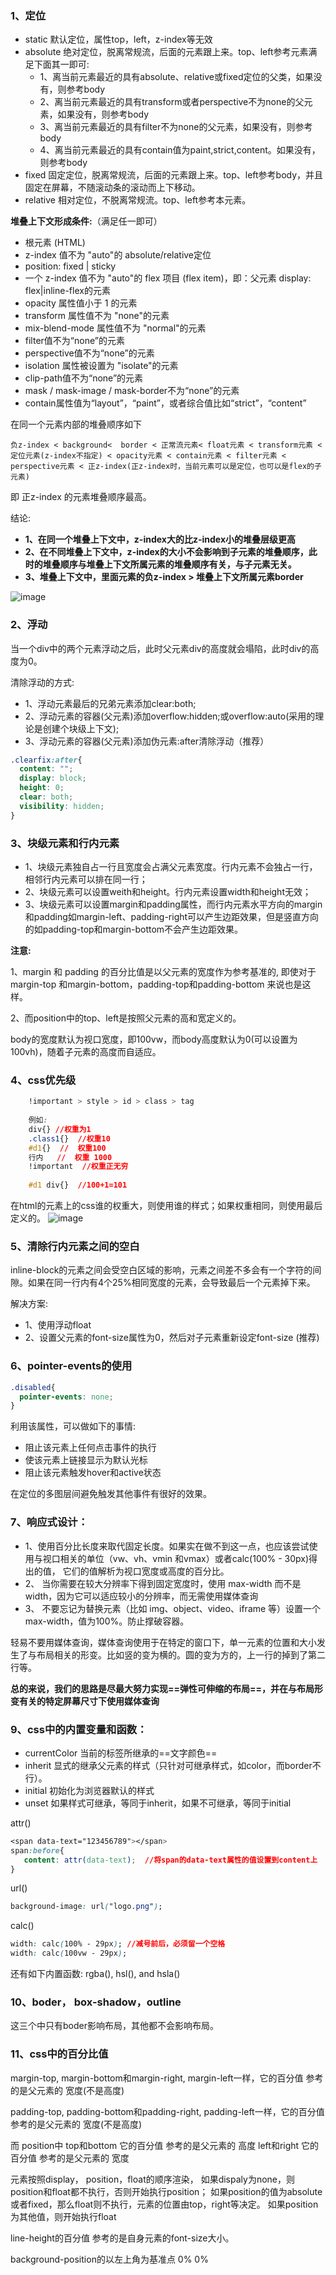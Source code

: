 ### 1、定位
- static     默认定位，属性top，left，z-index等无效
- absolute   绝对定位，脱离常规流，后面的元素跟上来。top、left参考元素满足下面其一即可:
     - 1、离当前元素最近的具有absolute、relative或fixed定位的父类，如果没有，则参考body
     - 2、离当前元素最近的具有transform或者perspective不为none的父元素，如果没有，则参考body
     - 3、离当前元素最近的具有filter不为none的父元素，如果没有，则参考body 
     - 4、离当前元素最近的具有contain值为paint,strict,content。如果没有，则参考body 
- fixed	      固定定位，脱离常规流，后面的元素跟上来。top、left参考body，并且固定在屏幕，不随滚动条的滚动而上下移动。
- relative   相对定位，不脱离常规流。top、left参考本元素。





**堆叠上下文形成条件:**（满足任一即可）

- 根元素 (HTML)
- z-index 值不为 "auto"的 absolute/relative定位
- position: fixed | sticky
- 一个 z-index 值不为 "auto"的 flex 项目 (flex item)，即：父元素 display: flex|inline-flex的元素
- opacity 属性值小于 1 的元素
- transform 属性值不为 "none"的元素
- mix-blend-mode 属性值不为 "normal"的元素
- filter值不为“none”的元素
- perspective值不为“none”的元素
- isolation 属性被设置为 "isolate"的元素
- clip-path值不为“none”的元素
- mask / mask-image / mask-border不为“none”的元素
- contain属性值为“layout”，“paint”，或者综合值比如“strict”，“content”


在同一个元素内部的堆叠顺序如下

```
负z-index < background<  border < 正常流元素< float元素 < transform元素 < 定位元素(z-index不指定) < opacity元素 < contain元素 < filter元素 < perspective元素 < 正z-index(正z-index时，当前元素可以是定位，也可以是flex的子元素)
```

即 正z-index 的元素堆叠顺序最高。

结论:

- **1、在同一个堆叠上下文中，z-index大的比z-index小的堆叠层级更高**
- **2、在不同堆叠上下文中，z-index的大小不会影响到子元素的堆叠顺序，此时的堆叠顺序与堆叠上下文所属元素的堆叠顺序有关，与子元素无关。**
- **3、堆叠上下文中，里面元素的负z-index > 堆叠上下文所属元素border**

![image](/person/images/css-base/position-context.png)

### 2、浮动
当一个div中的两个元素浮动之后，此时父元素div的高度就会塌陷，此时div的高度为0。

清除浮动的方式:

- 1、浮动元素最后的兄弟元素添加clear:both;
- 2、浮动元素的容器(父元素)添加overflow:hidden;或overflow:auto(采用的理论是创建个块级上下文);
- 3、浮动元素的容器(父元素)添加伪元素:after清除浮动（推荐）

```css
.clearfix:after{
  content: ""; 
  display: block; 
  height: 0; 
  clear: both; 
  visibility: hidden;  
}
```

### 3、块级元素和行内元素
- 1、块级元素独自占一行且宽度会占满父元素宽度。行内元素不会独占一行，相邻行内元素可以排在同一行；
- 2、块级元素可以设置weith和height。行内元素设置width和height无效；
- 3、块级元素可以设置margin和padding属性，而行内元素水平方向的margin和padding如margin-left、padding-right可以产生边距效果，但是竖直方向的如padding-top和margin-bottom不会产生边距效果。

**注意:**

1、margin 和 padding 的百分比值是以父元素的宽度作为参考基准的, 
	即使对于margin-top 和margin-bottom，padding-top和padding-bottom 来说也是这样。
	
2、而position中的top、left是按照父元素的高和宽定义的。
	
body的宽度默认为视口宽度，即100vw，而body高度默认为0(可以设置为100vh)，随着子元素的高度而自适应。


### 4、css优先级

```css
    !important > style > id > class > tag
    
    例如:
    div{} //权重为1
    .class1{}  //权重10
    #d1{}  //  权重100
    行内   //  权重 1000
    !important  //权重正无穷
    
    #d1 div{}  //100+1=101
```

在html的元素上的css谁的权重大，则使用谁的样式；如果权重相同，则使用最后定义的。
![image](/person/images/css-base/css-important.png)

### 5、清除行内元素之间的空白
inline-block的元素之间会受空白区域的影响，元素之间差不多会有一个字符的间隙。如果在同一行内有4个25%相同宽度的元素，会导致最后一个元素掉下来。

解决方案:

- 1、使用浮动float
- 2、设置父元素的font-size属性为0，然后对子元素重新设定font-size (推荐)

### 6、pointer-events的使用
```css
.disabled{
  pointer-events: none;
}

```
利用该属性，可以做如下的事情:

- 阻止该元素上任何点击事件的执行
- 使该元素上链接显示为默认光标
- 阻止该元素触发hover和active状态

在定位的多图层间避免触发其他事件有很好的效果。

### 7、响应式设计：
- 1、使用百分比长度来取代固定长度。如果实在做不到这一点，也应该尝试使用与视口相关的单位（vw、vh、vmin 和vmax）或者calc(100% - 30px)得出的值，
它们的值解析为视口宽度或高度的百分比。
- 2、 当你需要在较大分辨率下得到固定宽度时，使用 max-width 而不是width，因为它可以适应较小的分辨率，而无需使用媒体查询
- 3、 不要忘记为替换元素（比如 img、object、video、iframe 等）设置一个max-width，值为100%。防止撑破容器。
 
轻易不要用媒体查询，媒体查询使用于在特定的窗口下，单一元素的位置和大小发生了与布局相关的形变。比如竖的变为横的。圆的变为方的，上一行的掉到了第二行等。


**总的来说，我们的思路是尽最大努力实现==弹性可伸缩的布局==，并在与布局形变有关的特定屏幕尺寸下使用媒体查询**

### 9、css中的内置变量和函数：
- currentColor  当前的标签所继承的==文字颜色==
- inherit  显式的继承父元素的样式（只针对可继承样式，如color，而border不行）。
- initial  初始化为浏览器默认的样式
- unset  如果样式可继承，等同于inherit，如果不可继承，等同于initial

attr()

```css
<span data-text="123456789"></span>
span:before{
   content: attr(data-text);  //将span的data-text属性的值设置到content上
}
```

url()

```css
background-image: url("logo.png");
```

calc()

```css
width: calc(100% - 29px); //减号前后，必须留一个空格
width: calc(100vw - 29px);
```

还有如下内置函数:
rgba(), hsl(), and hsla()


### 10、boder， box-shadow，outline
这三个中只有boder影响布局，其他都不会影响布局。

### 11、css中的百分比值
margin-top, margin-bottom和margin-right, margin-left一样，它的百分值 参考的是父元素的 宽度(不是高度)

padding-top, padding-bottom和padding-right, padding-left一样，它的百分值 参考的是父元素的 宽度(不是高度)

而 position中 top和bottom 它的百分值 参考的是父元素的 高度 left和right 它的百分值 参考的是父元素的 宽度

元素按照display， position，float的顺序渲染， 如果dispaly为none，则position和float都不执行，否则开始执行position； 如果position的值为absolute或者fixed，那么float则不执行，元素的位置由top，right等决定。 如果position为其他值，则开始执行float

line-height的百分值 参考的是自身元素的font-size大小。

background-position的以左上角为基准点 0% 0%